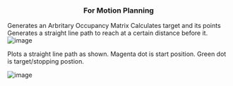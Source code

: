 <h3 align="center">For Motion Planning</h3>



Generates an Arbritary Occupancy Matrix 
Calculates target and its points
Generates a straight line path to reach at a certain distance before it.
![image](https://github.com/user-attachments/assets/fb11d7fc-932d-4b48-b570-4bedd5ed120a)

Plots a straight line path as shown. 
Magenta dot is start position.
Green dot is target/stopping postion.

![image](https://github.com/user-attachments/assets/a2c3da60-ce9e-42d3-ba4d-ffea3b64b30e)
